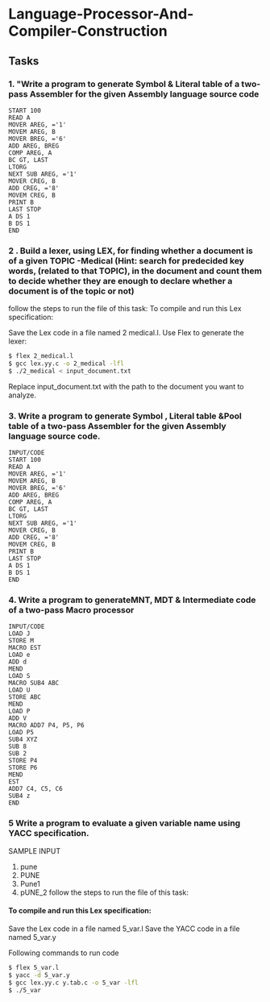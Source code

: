 # Language-Processor-And-Compiler-Construction
## Tasks

### 1. "Write a program to generate Symbol & Literal table of a two-pass Assembler for the given Assembly language source code
```Assembly
START 100
READ A
MOVER AREG, ='1'
MOVEM AREG, B
MOVER BREG, ='6'
ADD AREG, BREG
COMP AREG, A
BC GT, LAST
LTORG
NEXT SUB AREG, ='1'
MOVER CREG, B
ADD CREG, ='8'
MOVEM CREG, B
PRINT B
LAST STOP
A DS 1
B DS 1
END
```
### 2 .	Build a lexer, using LEX, for finding whether a document is of a given TOPIC -Medical (Hint: search for predecided key words, (related to that TOPIC), in the document and count them to decide whether they are enough to declare whether a document is of the topic or not)
follow the steps to run the file of this task:
To compile and run this Lex specification:

Save the Lex code in a file named 2 medical.l.
Use Flex to generate the lexer:
```bash
$ flex 2_medical.l
$ gcc lex.yy.c -o 2_medical -lfl
$ ./2_medical < input_document.txt
```
Replace input_document.txt with the path to the document you want to analyze.

### 3.	Write a program to generate Symbol , Literal table &Pool table of a two-pass Assembler for the given Assembly language source code.
```Assembly
INPUT/CODE
START 100
READ A
MOVER AREG, ='1'
MOVEM AREG, B
MOVER BREG, ='6'
ADD AREG, BREG
COMP AREG, A
BC GT, LAST
LTORG
NEXT SUB AREG, ='1'
MOVER CREG, B
ADD CREG, ='8'
MOVEM CREG, B
PRINT B
LAST STOP
A DS 1
B DS 1
END
```

### 4.	Write a program to generateMNT, MDT & Intermediate code of a two-pass Macro processor
```Assembly
INPUT/CODE
LOAD J
STORE M
MACRO EST
LOAD e
ADD d
MEND
LOAD S
MACRO SUB4 ABC
LOAD U
STORE ABC
MEND
LOAD P
ADD V
MACRO ADD7 P4, P5, P6
LOAD P5
SUB4 XYZ
SUB 8
SUB 2
STORE P4
STORE P6
MEND
EST
ADD7 C4, C5, C6
SUB4 z
END
```

### 5 Write a program to evaluate a given variable name using YACC specification.
SAMPLE INPUT
1) pune
2) PUNE
3) Pune1
4) pUNE_2
follow the steps to run the file of this task:

#### To compile and run this Lex specification:

Save the Lex code in a file named 5_var.l
Save the YACC code in a file named 5_var.y

Following commands to run code

```bash
$ flex 5_var.l
$ yacc -d 5_var.y
$ gcc lex.yy.c y.tab.c -o 5_var -lfl
$ ./5_var

```
